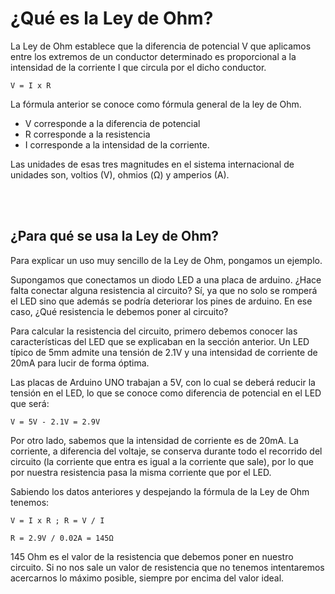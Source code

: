 # ¿Qué es la Ley de Ohm?

La Ley de Ohm establece que la diferencia de potencial V que aplicamos entre los extremos de un conductor determinado es proporcional a la intensidad de la corriente I que circula por el dicho conductor.

```
V = I x R
```

La fórmula anterior se conoce como fórmula general de la ley de Ohm. 
- V corresponde a la diferencia de potencial
- R corresponde a la resistencia
- I corresponde a la intensidad de la corriente. 

Las unidades de esas tres magnitudes en el sistema internacional de unidades son, voltios (V), ohmios (Ω) y amperios (A).


<br><br>


## ¿Para qué se usa la Ley de Ohm?

Para explicar un uso muy sencillo de la Ley de Ohm, pongamos un ejemplo. 

Supongamos que conectamos un diodo LED a una placa de arduino. ¿Hace falta conectar alguna resistencia al circuito? Sí, ya que no solo se romperá el LED sino que además se podría deteriorar los pines de arduino. En ese caso, ¿Qué resistencia le debemos poner al circuito?

Para calcular la resistencia del circuito, primero debemos conocer las características del LED que se explicaban en la sección anterior. Un LED típico de 5mm admite una tensión de 2.1V y una intensidad de corriente de 20mA para lucir de forma óptima. 

Las placas de Arduino UNO trabajan a 5V, con lo cual se deberá reducir la tensión en el LED, lo que se conoce como diferencia de potencial en el LED que será:

```
V = 5V - 2.1V = 2.9V
```

Por otro lado, sabemos que la intensidad de corriente es de 20mA. La corriente, a diferencia del voltaje, se conserva durante todo el recorrido del circuito (la corriente que entra es igual a la corriente que sale), por lo que por nuestra resistencia pasa la misma corriente que por el LED.

Sabiendo los datos anteriores y despejando la fórmula de la Ley de Ohm tenemos:

```
V = I x R ; R = V / I

R = 2.9V / 0.02A = 145Ω
```

145 Ohm es el valor de la resistencia que debemos poner en nuestro circuito. Si no nos sale un valor de resistencia que no tenemos intentaremos acercarnos lo máximo posible, siempre por encima del valor ideal.